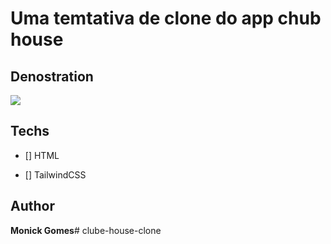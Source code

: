 # Uma temtativa de clone do app chub house

 ## Denostration
<img src="./assets/demo(1).png ">

## Techs

* [] HTML

* [] TailwindCSS

## Author

**Monick Gomes**#   c l u b e - h o u s e - c l o n e  
 